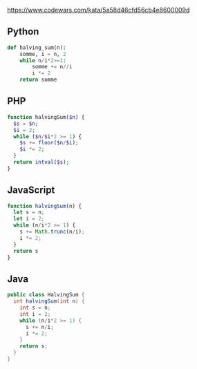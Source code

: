 https://www.codewars.com/kata/5a58d46cfd56cb4e8600009d

## Python
```python
def halving_sum(n): 
    somme, i = n, 2
    while n/i*2>=1:
        somme += n//i
        i *= 2
    return somme
```

## PHP
```php
function halvingSum($n) {
  $s = $n;
  $i = 2;
  while ($n/$i*2 >= 1) {
    $s += floor($n/$i);
    $i *= 2;
  }
  return intval($s);
}
```

## JavaScript
```js
function halvingSum(n) {
  let s = n;
  let i = 2;
  while (n/i*2 >= 1) {
    s += Math.trunc(n/i);
    i *= 2;
  }
  return s
}
```

## Java
```java
public class HalvingSum {
  int halvingSum(int n) {
    int s = n;
    int i = 2;
    while (n/i*2 >= 1) {
      s += n/i;
      i *= 2;
    }
    return s;
  }
}
```